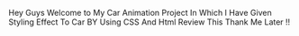 Hey Guys
Welcome to My Car Animation Project In Which I Have Given Styling Effect To Car BY Using CSS And Html
Review This
Thank Me Later !!
